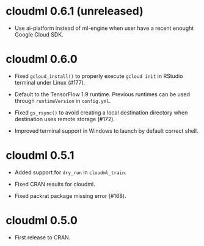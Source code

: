 # cloudml 0.6.1 (unreleased)

- Use ai-platform instead of ml-engine when user have a recent enought Google
  Cloud SDK.

# cloudml 0.6.0

- Fixed `gcloud_install()` to properly execute `gcloud init` in RStudio
  terminal under Linux (#177).

- Default to the TensorFlow 1.9 runtime. Previous runtimes can be used
  through `runtimeVersion` in `config.yml`.

- Fixed `gs_rsync()` to avoid creating a local destination directory when 
  destination uses remote storage (#172).

- Improved terminal support in Windows to launch by default correct shell.

# cloudml 0.5.1

- Added support for `dry_run` in `cloudml_train`.

- Fixed CRAN results for cloudml.

- Fixed packrat package missing error (#168).

# cloudml 0.5.0

- First release to CRAN.
